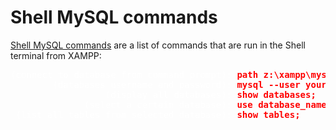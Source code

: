 # Shell MySQL commands

[Shell MySQL commands](https://dev.mysql.com/doc/mysql-shell/8.0/en/mysql-shell-commands.html "Shell commands for MySQL") are a list of commands that are run in the Shell terminal from XAMPP:

<span style="color:red; font-weight:bold;">
    <pre>
<span style="color:white; font-weight:normal;">(connect to database from command prompt):</span> path z:\xampp\mysql\bin
<span style="color:white; font-weight:normal;">        (databases username and password):</span> mysql --user your_username --password your_password
<span style="color:white; font-weight:normal;">                  (display all databases):</span> show databases;
<span style="color:white; font-weight:normal;">              (select a certain database):</span> use database_name;
<span style="color:white; font-weight:normal;"> (list all tables from selected database):</span> show tables;</pre>
</span>
